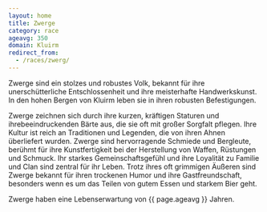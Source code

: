 ```yaml
---
layout: home
title: Zwerge
category: race
ageavg: 350 
domain: Kluirm
redirect_from:
  - /races/zwerg/
---
```


Zwerge sind ein stolzes und robustes Volk, bekannt für ihre unerschütterliche Entschlossenheit und ihre meisterhafte
Handwerkskunst. In den hohen Bergen von Kluirm leben sie in ihren robusten Befestigungen.

Zwerge zeichnen sich durch ihre kurzen, kräftigen Staturen und ihrebeeindruckenden Bärte aus, die sie oft mit großer
Sorgfalt pflegen. Ihre Kultur ist reich an Traditionen und Legenden, die von ihren Ahnen überliefert wurden. Zwerge sind
hervorragende Schmiede und Bergleute, berühmt für ihre Kunstfertigkeit bei der Herstellung von Waffen, Rüstungen und
Schmuck. Ihr starkes Gemeinschaftsgefühl und ihre Loyalität zu Familie und Clan sind zentral für ihr Leben. Trotz ihres
oft grimmigen Äußeren sind Zwerge bekannt für ihren trockenen Humor und ihre Gastfreundschaft, besonders wenn es um das
Teilen von gutem Essen und starkem Bier geht.

Zwerge haben eine Lebenserwartung von {{ page.ageavg }} Jahren.
